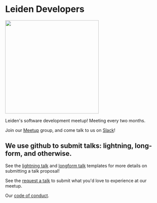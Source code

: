 Leiden Developers
===

<img src="https://cdn.rawgit.com/LeidenDevs/leidendevs/master/logo/leiden_devs.svg" width="300">

Leiden's software development meetup! Meeting every two months.

Join our [Meetup](https://meetup.com/leidendevs) group, and come talk to us on [Slack](http://slack.leidendevs.nl/)!

## We use github to submit talks: lightning, long-form, and otherwise.

See the [lightning talk](https://github.com/LeidenDevs/leidendevs/blob/master/talk-templates/lightning-talk-submission-template.md) and [longform talk](https://github.com/LeidenDevs/leidendevs/blob/master/talk-templates/talk-submission-template.md) templates for more details on submitting a talk proposal!

See the [request a talk](https://github.com/LeidenDevs/leidendevs/blob/master/talk-templates/request-a-talk.md) to submit what you'd love to experience at our meetup.

Our [code of conduct](https://github.com/PDXNode/pdxnode/blob/master/code-of-conduct.md).
